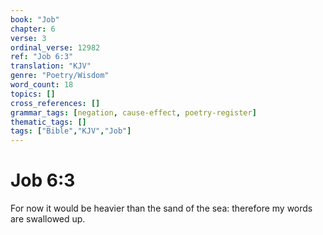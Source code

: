 ```yaml
---
book: "Job"
chapter: 6
verse: 3
ordinal_verse: 12982
ref: "Job 6:3"
translation: "KJV"
genre: "Poetry/Wisdom"
word_count: 18
topics: []
cross_references: []
grammar_tags: [negation, cause-effect, poetry-register]
thematic_tags: []
tags: ["Bible","KJV","Job"]
---
```


# Job 6:3

For now it would be heavier than the sand of the sea: therefore my words are swallowed up.
